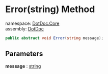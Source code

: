 ﻿# Error\(string\) Method

namespace: [DotDoc\.Core](../../DotDoc.Core.md)<br />
assembly: [DotDoc](../../../DotDoc.md)



```csharp
public abstract void Error(string message);
```

## Parameters

__message__ : [string](https://docs.microsoft.com/ja-jp/dotnet/api/System.String)



